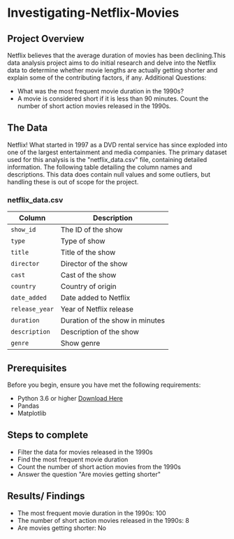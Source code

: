# Investigating-Netflix-Movies 

## Project Overview
Netflix believes that the average duration of movies has been declining.This data analysis project aims to do initial research and delve into the Netflix data to determine whether movie lengths are actually getting shorter and explain some of the contributing factors, if any. Additional Questions: 
   * What was the most frequent movie duration in the 1990s?
   * A movie is considered short if it is less than 90 minutes. Count the number of short action movies released in the 1990s.

## The Data
Netflix! What started in 1997 as a DVD rental service has since exploded into one of the largest entertainment and media companies.
The primary dataset used for this analysis is the "netflix_data.csv" file, containing detailed information. The following table detailing the column names and descriptions. This data does contain null values and some outliers, but handling these is out of scope for the project.

### **netflix_data.csv**
| Column | Description |
|--------|-------------|
| `show_id` | The ID of the show |
| `type` | Type of show |
| `title` | Title of the show |
| `director` | Director of the show |
| `cast` | Cast of the show |
| `country` | Country of origin |
| `date_added` | Date added to Netflix |
| `release_year` | Year of Netflix release |
| `duration` | Duration of the show in minutes |
| `description` | Description of the show |
| `genre` | Show genre |

## Prerequisites 
Before you begin, ensure you have met the following requirements: 
  * Python 3.6 or higher [Download Here](https://www.python.org/downloads/)
  * Pandas
  * Matplotlib

## Steps to complete 
  * Filter the data for movies released in the 1990s
  * Find the most frequent movie duration
  * Count the number of short action movies from the 1990s
  * Answer the question "Are movies getting shorter"

## Results/ Findings 
  * The most frequent movie duration in the 1990s: 100
  * The number of short action movies released in the 1990s: 8
  * Are movies getting shorter: No

